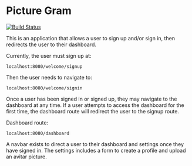 # Picture Gram

[![Build Status](https://travis-ci.org/sayanything830/week-8-frontend.svg?branch=master)](https://travis-ci.org/sayanything830/week-8-frontend)

This is an application that allows a user to sign up and/or sign in, then redirects the user to their dashboard.

Currently, the user must sign up at:
```
localhost:8080/welcome/signup
```

Then the user needs to navigate to:
```
localhost:8080/welcome/signin
```

Once a user has been signed in or signed up, they may navigate to the dashboard at any time. If a user attempts to access the dashboard for the first time, the dashboard route will redirect the user to the signup route.

Dashboard route:
```
localhost:8080/dashboard
```

A navbar exists to direct a user to their dashboard and settings once they have signed in. The settings includes a form to create a profile and upload an avitar picture.

